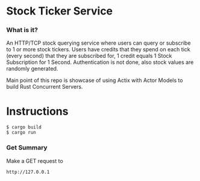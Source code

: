 # Stock Ticker Service

### What is it?

An HTTP/TCP stock querying service where users can query or subscribe to 1 or more stock tickers.
Users have credits that they spend on each tick (every second) that they are subscribed for, 1 credit equals 1 Stock Subscription for 1 Second.
Authentication is not done, also stock values are randomly generated.

Main point of this repo is showcase of using Actix with Actor Models to build Rust Concurrent Servers.

# Instructions

```shell
$ cargo build
$ cargo run
```

### Get Summary

Make a GET request to

```
http://127.0.0.1